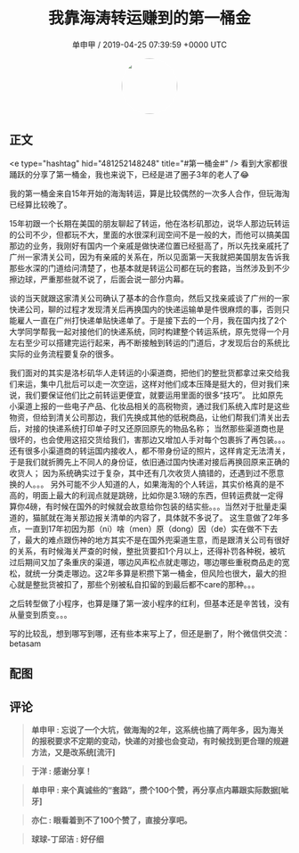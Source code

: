<h1 align="center">我靠海涛转运赚到的第一桶金</h1>
<p align="center">
    <a>单申甲 / 2019-04-25 07:39:59 &#43;0000 UTC</a>
</p>

<div align="center">
    <img src="https://images.zsxq.com/FkczeaGnnKPHRgomtFuo7752V94Z?e=1590940799&amp;token=kIxbL07-8jAj8w1n4s9zv64FuZZNEATmlU_Vm6zD:jHfShT2b1knq1NOE4aVfK9VEQhU=" width="100" height="100" style="border:1px solid;border-radius:50%; color:#ffffff"/>
</div>

## 正文

<div>
&lt;e type=&#34;hashtag&#34; hid=&#34;481252148248&#34; title=&#34;#第一桶金#&#34; /&gt; 
看到大家都很踊跃的分享了第一桶金，我也来说下，已经是进了圈子3年的老人了😂

我的第一桶金来自15年开始的海淘转运，算是比较偶然的一次多人合作，但玩海淘已经算比较晚了。

15年初跟一个长期在美国的朋友聊起了转运，他在洛杉矶那边，说华人那边玩转运的公司不少，但都玩不大，里面的水很深利润空间不是一般的大，而他可以搞美国那边的业务，我刚好有国内一个亲戚是做快递位置已经挺高了，所以先找亲戚托了广州一家清关公司，因为有亲戚的关系在，所以见面第一天我就把美国朋友告诉我那些水深的门道给问清楚了，也基本就是转运公司都在玩的套路，当然涉及到不少擦边球，严重那些就不说了，后面会说一部分内幕。

谈的当天就跟这家清关公司确认了基本的合作意向，然后又找亲戚谈了广州的一家快递公司，聊的过程才发现清关后再换国内的快递运输单是件很麻烦的事，否则只能雇人一直在广州打快递单贴快递单了。于是接下去的一个月，我在国内找了2个大学同学帮我一起对接他们的快递系统，同时构建整个转运系统，原先觉得一个月左右至少可以搭建完运行起来，再不断接触到转运的门道后，才发现后台的系统比实际的业务流程要复杂的很多。

我们面对的其实是洛杉矶华人走转运的小渠道商，把他们的整批货都拿过来交给我们来运，集中几批后可以走一次空运，这样对他们成本压降是挺大的，但对我们来说，我们要保证他们比之前转运更便宜，就要运用里面的很多“技巧”。
比如原先小渠道上报的一些电子产品、化妆品相关的高税物资，通过我们系统入库时是这些物资，但给到清关公司那边，我们先换成其他的低税商品，让他们帮我们清关出去后，对接的快递系统打印单子时又还原回原先的物品名称；
当然那些渠道商也是很坏的，也会使用这招交货给我们，害那边又增加人手对每个包裹拆了再包装。。。
还有很多小渠道商的转运国内接收人，都不带身份证的照片，这样肯定无法清关，于是我们就折腾先上不同人的身份证，依旧通过国内快递对接后再换回原来正确的收货人；
因为系统确实过于复杂，其中还有几次收货人搞错的，还遇到过不愿意换的人。。。
另外可能不少人知道的人，如果海淘的个人转运，其实价格真的是不高的，明面上最大的利润点就是跳磅，比如你是3.1磅的东西，但转运费就一定得算你4磅，有时候在国外的时候就会故意给你包装的结实些。。。当然对于批量走渠道的，猫腻就在海关那边报关清单的内容了，具体就不多说了。
这生意做了2年多点，一直到17年初因为那（ni）啥（men）原（dong）因（de）实在做不下去了，最大的难点跟伤神的地方其实不是在国外兜渠道生意，而是跟清关公司有很好的关系，有时候海关严查的时候，整批货要扣1个月以上，还得补罚各种税，被坑过后期间又加了条重庆的渠道，哪边风声松点就走哪边，哪边哪些重税商品走的宽松，就统一分类走哪边。这2年多算是积攒下第一桶金，但风险也很大，最大的担心就是整批货被扣了，那些个别被私自扣留的到最后都不care的那种。。。

之后转型做了小程序，也算是赚了第一波小程序的红利，但基本还是辛苦钱，没有从量变到质变。。。

写的比较乱，想到哪写到哪，还有些本来写上了，但还是删了，附个微信供交流：betasam
</div>

## 配图
<div class="image" align="center">

</div>

## 评论

<div align="left">
<div>

<blockquote >
<span> <strong>单申甲 : 忘说了一个大坑，做海淘的2年，这系统也搞了两年多，因为海关的报税要求不定期的变动，快递的对接也会变动，有时候找到更合理的规避方法，又是改系统[流汗] </strong></span>
</blockquote>

<blockquote >
<span> <strong>于洋 : 感谢分享！ </strong></span>
</blockquote>

<blockquote >
<span> <strong>单申甲 : 来个真诚些的“套路”，攒个100个赞，再分享点内幕跟实际数据[呲牙] </strong></span>
</blockquote>

<blockquote >
<span> <strong>亦仁 : 眼看着到不了100个赞了，直接分享吧。 </strong></span>
</blockquote>

<blockquote >
<span> <strong>球球-丁邱洁 : 好仔细 </strong></span>
</blockquote>

</div>
</div>